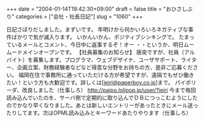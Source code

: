 +++
date = "2004-01-14T19:42:30+09:00"
draft = false
title = "おひさしぶり"
categories = ["会社・社長日記"]
slug = "1060"
+++

日記さぼりだしました。まずいです。
年明けから何かいろいろネガティブな事件ばかりで気が滅入ります。
いかんいかん、ポジティブシンキングで。
たまっているメールとコメント、今日中に返事するぞ！オー
・・というか、明日ムームードメインオープンです。
【社員募集のお知らせ】
唐突ですが、社員（アルバイト）を募集します。プログラマ、ウェブデザイナ、ユーザサポート、ライター、企画立案、財務経験者などなど得意な分野をお持ちの方、是非ご応募ください。
福岡在住で事務所に通っていただける方が希望ですが、遠隔でもぜひ働きたい！という方も大歓迎です。詳しくは[<a href="mailto:ieiri@paperboy.co.jp">ieiri@paperboy.co.jp</a>]まで。
パイポリーダ、改良しました（仕事しろ）
<a href="http://paipo.lolipop.jp/user/?ieiri">http://paipo.lolipop.jp/user/?ieiri</a>
今まで毎回読み込んでいたのを、サーバ側で定期的に取り込んでＤＢにつっこむようにしたのでかなり早くなりました。あとは新しいエントリーがあったときにメール送ったりしてます。次はOPML読み込みとキーワードあたりやります（仕事しろ）
